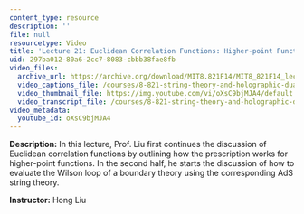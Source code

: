 ```yaml
---
content_type: resource
description: ''
file: null
resourcetype: Video
title: 'Lecture 21: Euclidean Correlation Functions: Higher-point Functions'
uid: 297ba012-80a6-2cc7-8083-cbbb38fae8fb
video_files:
  archive_url: https://archive.org/download/MIT8.821F14/MIT8_821F14_lec21_300k.mp4
  video_captions_file: /courses/8-821-string-theory-and-holographic-duality-fall-2014/15df690403705adba47c02517db2bc0c_oXsC9bjMJA4.vtt
  video_thumbnail_file: https://img.youtube.com/vi/oXsC9bjMJA4/default.jpg
  video_transcript_file: /courses/8-821-string-theory-and-holographic-duality-fall-2014/6078b0a4de9d2281ea3f9fa781869947_oXsC9bjMJA4.pdf
video_metadata:
  youtube_id: oXsC9bjMJA4
---
```


**Description:** In this lecture, Prof. Liu first continues the discussion of Euclidean correlation functions by outlining how the prescription works for higher-point functions. In the second half, he starts the discussion of how to evaluate the Wilson loop of a boundary theory using the corresponding AdS string theory.

**Instructor:** Hong Liu